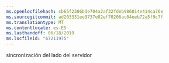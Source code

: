 ```yaml
---
ms.openlocfilehash: cb65f2306bde704a2af32fdeb986014e414ca76e
ms.sourcegitcommit: ad203331ee9737e82ef70206ac04eeb72a5f9c7f
ms.translationtype: MT
ms.contentlocale: es-ES
ms.lasthandoff: 06/18/2019
ms.locfileid: "67211975"
---
```

sincronización del lado del servidor